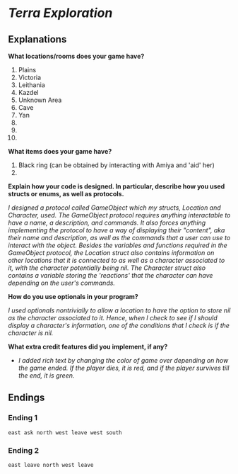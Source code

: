 # *Terra Exploration*

## Explanations

**What locations/rooms does your game have?**

1. Plains
2. Victoria
3. Leithania
4. Kazdel
5. Unknown Area
6. Cave
7. Yan
8. 
9. 
10. 

**What items does your game have?**

1. Black ring (can be obtained by interacting with Amiya and 'aid' her)
2. 

**Explain how your code is designed. In particular, describe how you used structs or enums, as well as protocols.**

*I designed a protocol called GameObject which my structs, Location and Character, used. The GameObject protocol requires anything interactable to have a name, a description, and commands. It also forces anything implementing the protocol to have a way of displaying their "content", aka their name and description, as well as the commands that a user can use to interact with the object. Besides the variables and functions required in the GameObject protocol, the Location struct also contains information on other locations that it is connected to as well as a character associated to it, with the character potentially being nil. The Character struct also contains a variable storing the 'reactions' that the character can have depending on the user's commands.*

**How do you use optionals in your program?**

*I used optionals nontrivially to allow a location to have the option to store nil as the character associated to it. Hence, when I check to see if I should display a character's information, one of the conditions that I check is if the character is nil.*

**What extra credit features did you implement, if any?**

* *I added rich text by changing the color of game over depending on how the game ended. If the player dies, it is red, and if the player survives till the end, it is green.*

## Endings

### Ending 1

```
east ask north west leave west south
```

### Ending 2

```
east leave north west leave
```